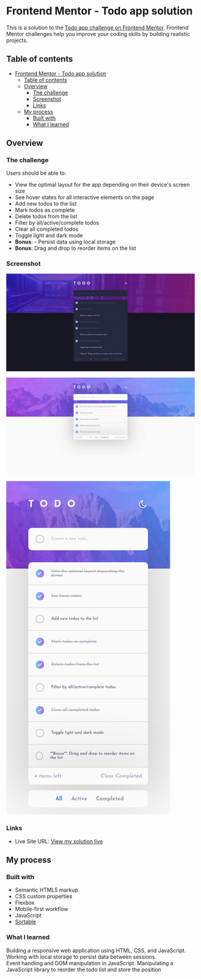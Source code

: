 # Frontend Mentor - Todo app solution

This is a solution to the [Todo app challenge on Frontend Mentor](https://www.frontendmentor.io/challenges/todo-app-Su1_KokOW). Frontend Mentor challenges help you improve your coding skills by building realistic projects.

## Table of contents

- [Frontend Mentor - Todo app solution](#frontend-mentor---todo-app-solution)
	- [Table of contents](#table-of-contents)
	- [Overview](#overview)
		- [The challenge](#the-challenge)
		- [Screenshot](#screenshot)
		- [Links](#links)
	- [My process](#my-process)
		- [Built with](#built-with)
		- [What I learned](#what-i-learned)

## Overview

### The challenge

Users should be able to:

- View the optimal layout for the app depending on their device's screen size
- See hover states for all interactive elements on the page
- Add new todos to the list
- Mark todos as complete
- Delete todos from the list
- Filter by all/active/complete todos
- Clear all completed todos
- Toggle light and dark mode
- **Bonus**: - Persist data using local storage
- **Bonus**: Drag and drop to reorder items on the list

### Screenshot

![Alt text](<images/Screenshot 2023-12-14 at 23-39-33 Frontend Mentor Todo app.png>)  

![Alt text](<images/Screenshot 2023-12-14 at 23-39-47 Frontend Mentor Todo app.png>)  

![Alt text](<images/Screenshot 2023-12-14 at 23-40-26 Frontend Mentor Todo app.png>)  

### Links

- Live Site URL: [View my solution live](https://denis-pianelli.github.io/interactivity-todo-app/)

## My process

### Built with

- Semantic HTML5 markup
- CSS custom properties
- Flexbox
- Mobile-first workflow
- JavaScript
- [Sortable](https://github.com/SortableJS/Sortable?tab=readme-ov-file#cdn)

### What I learned

Building a responsive web application using HTML, CSS, and JavaScript.  
Working with local storage to persist data between sessions.  
Event handling and DOM manipulation in JavaScript.
Manipulating a JavaScript library to reorder the todo list and store the position
